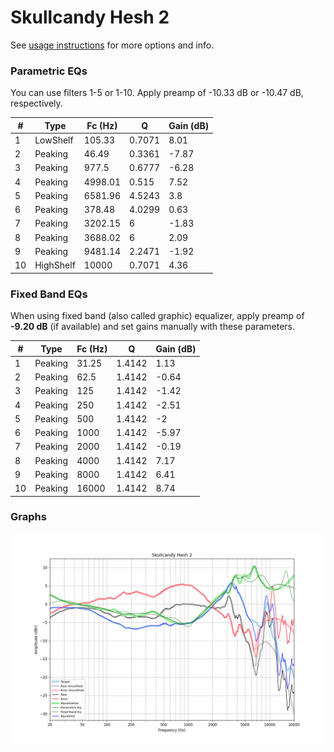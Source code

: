 # Skullcandy Hesh 2
See [usage instructions](https://github.com/jaakkopasanen/AutoEq#usage) for more options and info.

### Parametric EQs
You can use filters 1-5 or 1-10. Apply preamp of -10.33 dB or -10.47 dB, respectively.

|   # | Type      |   Fc (Hz) |      Q |   Gain (dB) |
|-----|-----------|-----------|--------|-------------|
|   1 | LowShelf  |    105.33 | 0.7071 |        8.01 |
|   2 | Peaking   |     46.49 | 0.3361 |       -7.87 |
|   3 | Peaking   |    977.5  | 0.6777 |       -6.28 |
|   4 | Peaking   |   4998.01 | 0.515  |        7.52 |
|   5 | Peaking   |   6581.96 | 4.5243 |        3.8  |
|   6 | Peaking   |    378.48 | 4.0299 |        0.63 |
|   7 | Peaking   |   3202.15 | 6      |       -1.83 |
|   8 | Peaking   |   3688.02 | 6      |        2.09 |
|   9 | Peaking   |   9481.14 | 2.2471 |       -1.92 |
|  10 | HighShelf |  10000    | 0.7071 |        4.36 |

### Fixed Band EQs
When using fixed band (also called graphic) equalizer, apply preamp of **-9.20 dB** (if available) and set gains manually with these parameters.

|   # | Type    |   Fc (Hz) |      Q |   Gain (dB) |
|-----|---------|-----------|--------|-------------|
|   1 | Peaking |     31.25 | 1.4142 |        1.13 |
|   2 | Peaking |     62.5  | 1.4142 |       -0.64 |
|   3 | Peaking |    125    | 1.4142 |       -1.42 |
|   4 | Peaking |    250    | 1.4142 |       -2.51 |
|   5 | Peaking |    500    | 1.4142 |       -2    |
|   6 | Peaking |   1000    | 1.4142 |       -5.97 |
|   7 | Peaking |   2000    | 1.4142 |       -0.19 |
|   8 | Peaking |   4000    | 1.4142 |        7.17 |
|   9 | Peaking |   8000    | 1.4142 |        6.41 |
|  10 | Peaking |  16000    | 1.4142 |        8.74 |

### Graphs
![](./Skullcandy%20Hesh%202.png)
